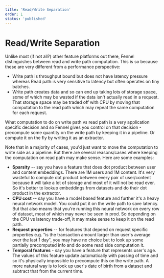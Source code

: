 ```yaml
---
title: 'Read/Write Separation'
order: 1
status: 'published'
---
```


# Read/Write Separation

Unlike most (if not all?) other feature platforms out there, Fennel distinguishes between read and write path computation. This is so because these are very different from a performance perspective:

* Write path is throughput bound but does not have latency pressure whereas Read path is very sensitive to latency but often operates on tiny batches.&#x20;
* Write path creates data and so can end up taking lots of storage space, some of which may be wasted if the data isn't actually read in a request. That storage space may be traded off with CPU by moving that computation to the read path which may repeat the same computation for each request.

What computation to do on write path vs read path is a very application specific decision and so Fennel gives you control on that decision - precompute some quantity on the write path by keeping it in a pipeline. Or compute it on the fly by writing it as an extractor.&#x20;

Note that in a majority of cases, you'd just want to move the computation to write side as a pipeline. But there are several reasons/cases where keeping the computation on read path may make sense. Here are some examples:

* **Sparsity** -- say you have a feature that does dot product between user and content embeddings. There are 1M users and 1M content. It's very wasteful to compute dot product between every pair of user/content because it will take a lot of storage and most of it will not be read ever. So it's better to lookup embeddings from datasets and do their dot product in the extractor.
* **CPU cost** -- say you have a model based feature and further it's a heavy neural network model. You could put it on the write path to save latency. But that also means that you're running this neural network on every row of dataset, most of which may never be seen in prod. So depending on the CPU vs latency trade-off, it may make sense to keep it on the read path.&#x20;
* **Request properties** -- for features that depend on request specific properties e.g. "is the transaction amount larger than user's average over the last 1 day", you may have no choice but to look up some partially precomputed info and do some read side computation it.&#x20;
* **Temporal features** - say you have a feature that represents user's age. The values of this feature update automatically with passing of time and so it's physically impossible to precompute this on the write path. A more natural way is to look up user's date of birth from a dataset and subtract that from the current time.

